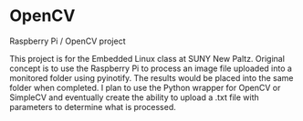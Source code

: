 OpenCV
======

Raspberry Pi / OpenCV project

This project is for the Embedded Linux class at SUNY New Paltz.
Original concept is to use the Raspberry Pi to process an image file uploaded into a monitored folder using pyinotify.
The results would be placed into the same folder when completed.
I plan to use the Python wrapper for OpenCV or SimpleCV and eventually create the ability to upload a .txt file with
parameters to determine what is processed.
